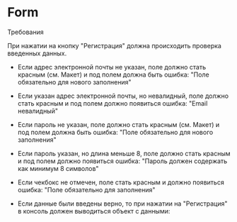 # Form


Требования

При нажатии на кнопку "Регистрация" должна происходить проверка введенных данных.

* Если адрес электронной почты не указан, поле должно стать красным (см. Макет) и под полем должна быть ошибка: "Поле обязательно для нового заполнения"
* Если указан адрес электронной почты, но невалидный, поле должно стать красным и под полем должно появиться ошибка: "Email невалидный"
* Если пароль не указан, поле должно стать красным (см. Макет) и под полем должна быть ошибка: "Поле обязательно для нового заполнения"
* Если пароль указан, но длина меньше 8, поле должно стать красным и под полем должно появиться ошибка: "Пароль должен содержать как минимум 8 символов"
* Если чекбокс не отмечен, поле стать красным и должно появиться ошибка: "Поле обязательно для заполнения"


* Если данные были введены верно, то при нажатии на "Регистрация" в консоль должен выводиться объект с данными:
